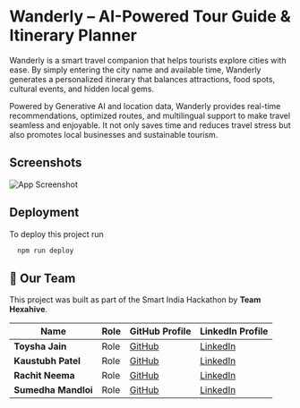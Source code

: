 


# Wanderly – AI-Powered Tour Guide & Itinerary Planner

Wanderly is a smart travel companion that helps tourists explore cities with ease. By simply entering the city name and available time, Wanderly generates a personalized itinerary that balances attractions, food spots, cultural events, and hidden local gems.

Powered by Generative AI and location data, Wanderly provides real-time recommendations, optimized routes, and multilingual support to make travel seamless and enjoyable. It not only saves time and reduces travel stress but also promotes local businesses and sustainable tourism.


## Screenshots

![App Screenshot](https://via.placeholder.com/468x300?text=App+Screenshot+Here)


## Deployment

To deploy this project run

```bash
  npm run deploy
```





## 👥 Our Team

This project was built as part of the Smart India Hackathon by **Team Hexahive**.

| Name               | Role                   | GitHub Profile                                     | LinkedIn Profile                                       |
| ------------------ | ---------------------- | -------------------------------------------------- | ------------------------------------------------------ |
| **Toysha Jain** | Role   | [GitHub](https://github.com/jaintoysha24) | [LinkedIn](https://www.linkedin.com/in/toysha-jain-bb854733a/)  |
| **Kaustubh Patel** | Role    | [GitHub](https://github.com/KAUSTUBH6006)    | [LinkedIn](https://www.linkedin.com/in/kaustubh9565/)  |
| **Rachit Neema** | Role | [GitHub](https://github.com/Rachitneema03)    | [LinkedIn](https://www.linkedin.com/in/rachit-neema/)    |
| **Sumedha Mandloi**| Role   | [GitHub](https://github.com/sumedhamandloi) | [LinkedIn](https://www.linkedin.com/in/sumedha-mandloi/)  |


